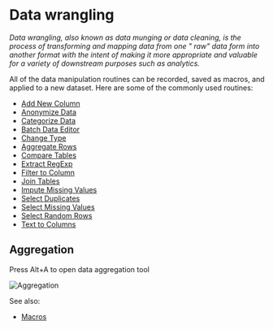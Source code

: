 <!-- TITLE: Data wrangling -->
<!-- SUBTITLE: -->

# Data wrangling

_Data wrangling, also known as data munging or data cleaning, is the process of transforming and mapping data from one "
raw" data form into another format with the intent of making it more appropriate and valuable for a variety of
downstream purposes such as analytics._

All of the data manipulation routines can be recorded, saved as macros, and applied to a new dataset. Here are some of
the commonly used routines:

* [Add New Column](add-new-column.md)
* [Anonymize Data](anonymize-data.md)
* [Categorize Data](categorize-data.md)
* [Batch Data Editor](batch-edit.md)
* [Change Type](change-column-type.md)
* [Aggregate Rows](aggregate-rows.md)
* [Compare Tables](../explore/compare-tables.md)
* [Extract RegExp](extract-regexp.md)
* [Filter to Column](../explore/filter-to-column.md)
* [Join Tables](join-tables.md)
* [Impute Missing Values](missing-values-imputation.md)
* [Select Duplicates](../explore/select-duplicates.md)
* [Select Missing Values](../explore/select-missing-values.md)
* [Select Random Rows](../explore/select-random-rows.md)
* [Text to Columns](text-to-columns.md)

## Aggregation

Press Alt+A to open data aggregation tool

![Aggregation](../uploads/gifs/aggregate.gif "Aggregation")

See also:

* [Macros](../overview/navigation.md#console)
